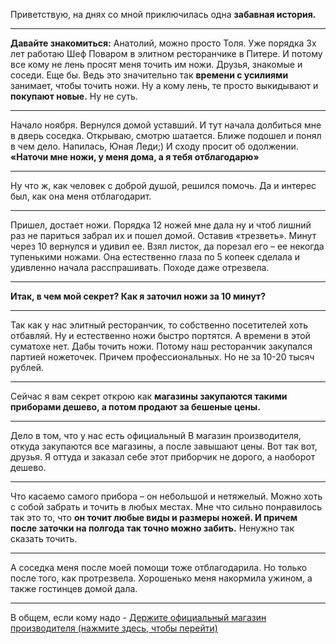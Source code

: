 Приветствую, на днях со мной приключилась одна **забавная история.**
***
**Давайте знакомиться:** Анатолий, можно просто Толя. Уже порядка 3х лет работаю Шеф Поваром в элитном ресторанчике в Питере. И потому все кому не лень просят меня точить им ножи. Друзья, знакомые и соседи. Еще бы. Ведь это значительно так **времени с усилиями** занимает, чтобы точить ножи. Ну а кому лень, те просто выкидывают и **покупают новые.** Ну не суть.
***
Начало ноября. Вернулся домой уставший. И тут начала долбиться мне в дверь соседка. Открываю, смотрю шатается. Ближе подошел и понял в чем дело. Напилась, Юная Леди;)
И сходу просит об одолжении. **«Наточи мне ножи, у меня дома, а я тебя отблагодарю»**
***
Ну что ж, как человек с доброй душой, решился помочь. Да и интерес был, как она меня отблагодарит.
***
Пришел, достает ножи. Порядка 12 ножей мне дала ну и чтоб лишний раз не париться забрал их и пошел домой. Оставив «трезветь». Минут через 10 вернулся и удивил ее. Взял листок, да порезал его – ее некогда тупенькими ножами. Она естественно глаза по 5 копеек сделала и удивленно начала расспрашивать. Походе даже отрезвела. 
***
**Итак, в чем мой секрет? Как я заточил ножи за 10 минут?**
***
Так как у нас элитный ресторанчик, то собственно посетителей хоть отбавляй. Ну и естественно ножи быстро портятся. А времени в этой суматохе нет. Дабы точить ножи. Потому наш ресторанчик закупался партией ножеточек. Причем профессиональных. Но не за 10-20 тысяч рублей. 
***
Сейчас я вам секрет открою как **магазины закупаются такими приборами дешево, а потом продают за бешеные цены.**
***
Дело в том, что у нас есть официальный В магазин производителя, откуда закупаются все магазины, а после завышают цены. Вот так вот, друзья. Я оттуда и заказал себе этот приборчик не дорого, а наоборот дешево. 
***
Что касаемо самого прибора – он небольшой и нетяжелый. Можно хоть с собой забрать и точить в любых местах.  Мне что сильно понравилось так это то, что **он точит любые виды и размеры ножей. И причем после заточки на полгода так точно можно забить.** Ненужно так сказать точить. 
***
А соседка меня после моей помощи тоже отблагодарила. Но только после того, как протрезвела. Хорошенько меня накормила ужином, а также гостинцев домой дала.
***
В общем, если кому надо - <a href="https://cutt.us/r6IIN">Держите официальный магазин производителя (нажмите здесь, чтобы перейти)
